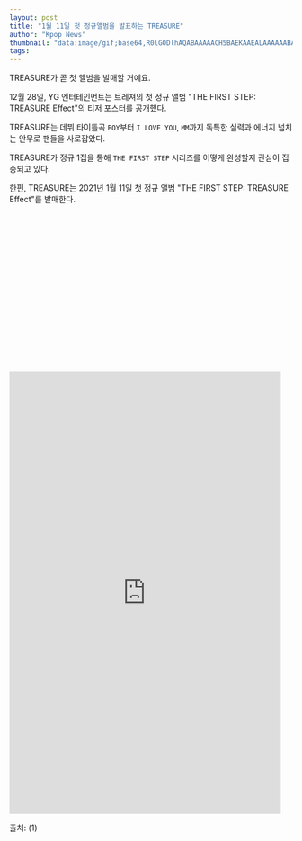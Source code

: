 ```yaml
---
layout: post
title: "1월 11일 첫 정규앨범을 발표하는 TREASURE"
author: "Kpop News"
thumbnail: "data:image/gif;base64,R0lGODlhAQABAAAAACH5BAEKAAEALAAAAAABAAEAAAICTAEAOw=="
tags: 
---
```



TREASURE가 곧 첫 앨범을 발매할 거예요.

12월 28일, YG 엔터테인먼트는 트레져의 첫 정규 앨범 "THE FIRST STEP: TREASURE Effect"의 티저 포스터를 공개했다.

TREASURE는 데뷔 타이틀곡 `BOY`부터 `I LOVE YOU`, `MM`까지 독특한 실력과 에너지 넘치는 안무로 팬들을 사로잡았다.

TREASURE가 정규 1집을 통해 `THE FIRST STEP` 시리즈를 어떻게 완성할지 관심이 집중되고 있다.

한편, TREASURE는 2021년 1월 11일 첫 정규 앨범 "THE FIRST STEP: TREASURE Effect"를 발매한다.


<div class="video_wrapper" style="padding-top: 56.25%;">
    <iframe id="twitter-widget-0" scrolling="no" frameborder="0" allowtransparency="true" allowfullscreen="true" class="" style="position: static; visibility: visible; width: 483px; height: 786px; display: block; flex-grow: 1;" title="Twitter Tweet" src="https://platform.twitter.com/embed/Tweet.html?dnt=false&amp;embedId=twitter-widget-0&amp;frame=false&amp;hideCard=false&amp;hideThread=false&amp;id=1343346043581132800&amp;lang=en&amp;origin=https%3A%2F%2Fkpopchingu.com%2F2020%2F12%2F28%2Ftreasure-to-release-their-first-full-length-album-on-january-11th%2F&amp;theme=light&amp;widgetsVersion=889aa01%3A1612811843556&amp;width=550px" data-tweet-id="1343346043581132800"></iframe>
</div>


출처: (1)